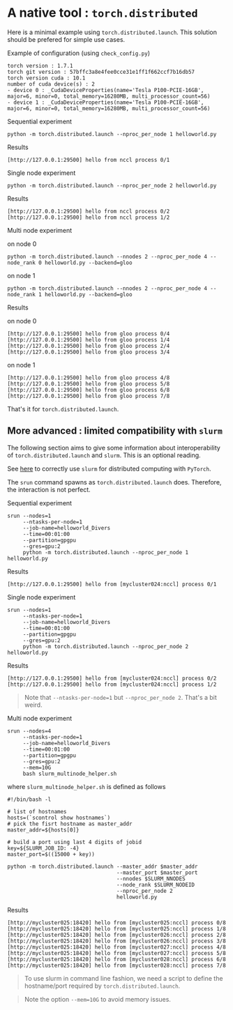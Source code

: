 # A native tool : `torch.distributed`

Here is a minimal example using `torch.distributed.launch`. This solution should be prefered for simple use cases.

Example of configuration (using `check_config.py`)

    torch version : 1.7.1
    torch git version : 57bffc3a8e4fee0cce31e1ff1f662ccf7b16db57
    torch version cuda : 10.1
    number of cuda device(s) : 2
    - device 0 : _CudaDeviceProperties(name='Tesla P100-PCIE-16GB', major=6, minor=0, total_memory=16280MB, multi_processor_count=56)
    - device 1 : _CudaDeviceProperties(name='Tesla P100-PCIE-16GB', major=6, minor=0, total_memory=16280MB, multi_processor_count=56)

Sequential experiment

```commandline
python -m torch.distributed.launch --nproc_per_node 1 helloworld.py
```

Results 

    [http://127.0.0.1:29500] hello from nccl process 0/1

Single node experiment 

```commandline
python -m torch.distributed.launch --nproc_per_node 2 helloworld.py
```

Results

    [http://127.0.0.1:29500] hello from nccl process 0/2
    [http://127.0.0.1:29500] hello from nccl process 1/2
   
Multi node experiment 

on node 0
```commandline
python -m torch.distributed.launch --nnodes 2 --nproc_per_node 4 --node_rank 0 helloworld.py --backend=gloo
```

on node 1
```commandline
python -m torch.distributed.launch --nnodes 2 --nproc_per_node 4 --node_rank 1 helloworld.py --backend=gloo
```

Results

on node 0

    [http://127.0.0.1:29500] hello from gloo process 0/4
    [http://127.0.0.1:29500] hello from gloo process 1/4
    [http://127.0.0.1:29500] hello from gloo process 2/4
    [http://127.0.0.1:29500] hello from gloo process 3/4

on node 1

    [http://127.0.0.1:29500] hello from gloo process 4/8
    [http://127.0.0.1:29500] hello from gloo process 5/8
    [http://127.0.0.1:29500] hello from gloo process 6/8
    [http://127.0.0.1:29500] hello from gloo process 7/8

That's it for `torch.distributed.launch`. 

## More advanced : limited compatibility with `slurm`

The following section aims to give some information
about interoperability of `torch.distributed.launch` and `slurm`. This is an optional reading.

See [here](../2_slurm/README.md) to correctly use `slurm` for distributed computing with `PyTorch`. 

The `srun` command spawns as `torch.distributed.launch` does. Therefore, the interaction is not perfect.

Sequential experiment

```commandline
srun --nodes=1 
     --ntasks-per-node=1 
     --job-name=helloworld_Divers 
     --time=00:01:00  
     --partition=gpgpu 
     --gres=gpu:2 
     python -m torch.distributed.launch --nproc_per_node 1 helloworld.py 
```

Results

    [http://127.0.0.1:29500] hello from [mycluster024:nccl] process 0/1
   
Single node experiment 

```commandline
srun --nodes=1 
     --ntasks-per-node=1 
     --job-name=helloworld_Divers 
     --time=00:01:00  
     --partition=gpgpu 
     --gres=gpu:2 
     python -m torch.distributed.launch --nproc_per_node 2 helloworld.py 
```

Results

    [http://127.0.0.1:29500] hello from [mycluster024:nccl] process 0/2
    [http://127.0.0.1:29500] hello from [mycluster024:nccl] process 1/2

> Note that `--ntasks-per-node=1` but `--nproc_per_node 2`. That's a bit weird.

Multi node experiment 

```commandline
srun --nodes=4 
     --ntasks-per-node=1 
     --job-name=helloworld_Divers 
     --time=00:01:00  
     --partition=gpgpu 
     --gres=gpu:2
     --mem=10G 
     bash slurm_multinode_helper.sh 
```

where `slurm_multinode_helper.sh` is defined as follows 

```
#!/bin/bash -l

# list of hostnames
hosts=(`scontrol show hostnames`)
# pick the fisrt hostname as master_addr
master_addr=${hosts[0]}

# build a port using last 4 digits of jobid
key=${SLURM_JOB_ID: -4}
master_port=$((15000 + key))

python -m torch.distributed.launch --master_addr $master_addr 
                                   --master_port $master_port 
                                   --nnodes $SLURM_NNODES 
                                   --node_rank $SLURM_NODEID 
                                   --nproc_per_node 2 
                                   helloworld.py
```

Results 

    [http://mycluster025:18420] hello from [mycluster025:nccl] process 0/8
    [http://mycluster025:18420] hello from [mycluster025:nccl] process 1/8
    [http://mycluster025:18420] hello from [mycluster026:nccl] process 2/8
    [http://mycluster025:18420] hello from [mycluster026:nccl] process 3/8
    [http://mycluster025:18420] hello from [mycluster027:nccl] process 4/8
    [http://mycluster025:18420] hello from [mycluster027:nccl] process 5/8
    [http://mycluster025:18420] hello from [mycluster028:nccl] process 6/8
    [http://mycluster025:18420] hello from [mycluster028:nccl] process 7/8

> To use slurm in command line fashion, we need a script to define the hostname/port required by 
> `torch.distributed.launch`.

> Note the option `--mem=10G` to avoid memory issues.
